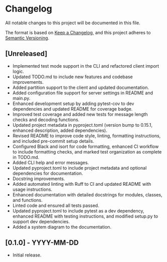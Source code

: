 # Changelog

All notable changes to this project will be documented in this file.

The format is based on [Keep a Changelog](https://keepachangelog.com/en/1.0.0/),
and this project adheres to [Semantic Versioning](https://semver.org/spec/v2.0.0.html).

## [Unreleased]

- Implemented test mode support in the CLI and refactored client import logic.
- Updated TODO.md to include new features and codebase improvements.
- Added partition support to the client and updated documentation.
- Added configuration file support for server settings in README and main.py.
- Enhanced development setup by adding pytest-cov to dev dependencies and updated README for coverage badge.
- Improved test coverage and added new tests for message length checks and decoding functions.
- Updated project metadata in pyproject.toml (version bump to 0.15.1, enhanced description, added dependencies).
- Revised README to improve code style, linting, formatting instructions, and included pre-commit setup details.
- Configured Black and isort for code formatting, enhanced CI workflow to include formatting checks, and marked test organization as complete in TODO.md.
- Added CLI help and error messages.
- Updated pyproject.toml to include project metadata and optional dependencies for documentation.
- Docstring improvements.
- Added automated linting with Ruff to CI and updated README with usage instructions.
- Enhanced documentation with detailed docstrings for modules, classes, and functions.
- Linted code and ensured all tests passed.
- Updated pyproject.toml to include pytest as a dev dependency, enhanced README with testing instructions, and modified setup.py to support dev dependencies.
- Added a system diagram to the documentation.

## [0.1.0] - YYYY-MM-DD

- Initial release.
